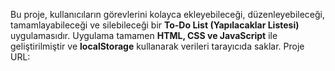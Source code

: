 Bu proje, kullanıcıların görevlerini kolayca ekleyebileceği, düzenleyebileceği, tamamlayabileceği ve silebileceği bir **To-Do List (Yapılacaklar Listesi)** uygulamasıdır.
Uygulama tamamen **HTML, CSS ve JavaScript** ile geliştirilmiştir ve **localStorage** kullanarak verileri tarayıcıda saklar.
Proje URL: 
